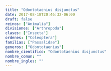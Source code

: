 ```yaml
---
title: "Odontotaenius disjunctus"
date: 2017-08-18T20:46:32-06:00
draft: false
reinos: ["Animalia"]
divisiones: ["Arthropoda"]
clases: ["Insecta"]
ordenes: ["Coleoptera"]
familias: ["Passalidae"]
generos: ["Odontotaenius"]
nombre_cientifico: "Odontotaenius disjunctus"
nombre_comun: ""
nombre_ingles: ""
---
```

